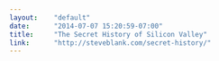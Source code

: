```yaml
---
layout:    "default"
date:      "2014-07-07 15:20:59-07:00"
title:     "The Secret History of Silicon Valley"
link:      "http://steveblank.com/secret-history/"
---
```

